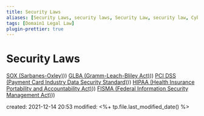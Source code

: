 ```yaml
---
title: Security Laws
aliases: [Security Laws, security laws, Security Law, security law, Cybersecurity Laws, cybersecurity laws, Cybersecurity Law, cybersecurity law]
tags: [Domain1 Legal Law]
plugin-prettier: true
---
```


# Security Laws

[SOX (Sarbanes-Oxley)](Sarbanes-Oxley)))
[GLBA (Gramm-Leach-Bliley Act)](Gramm-Leach-Bliley%20Act)))
[PCI DSS (Payment Card Industry Data Security Standard)](Payment%20Card%20Industry%20Data%20Security%20Standard)))
[HIPAA (Health Insurance Portability and Accountability Act)](Health%20Insurance%20Portability%20and%20Accountability%20Act)))
[FISMA (Federal Information Security Management Act)](Federal%20Information%20Security%20Management%20Act)))

created: 2021-12-14 20:53
modified: <%+ tp.file.last_modified_date() %>

